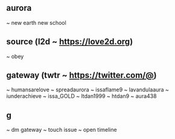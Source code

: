 ## aurora
~ new earth new school

## source (l2d ~ https://love2d.org)
~ obey

## gateway (twtr ~ https://twitter.com/@)
~ humansarelove
~ spreadaurora
~ issaflame9
~ lavandulaaura
~ iunderachieve
~ issa_GOLD
~ ltdan1999
~ htdan9
~ aura438

## g
~ dm gateway
~ touch issue
~ open timeline

